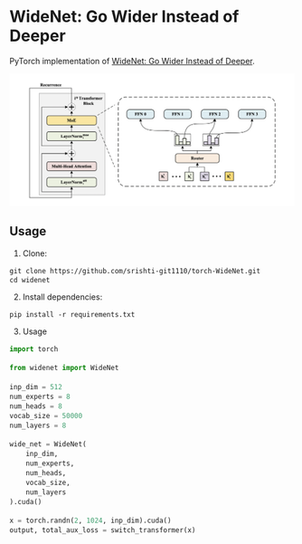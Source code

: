 # WideNet: Go Wider Instead of Deeper
PyTorch implementation of [WideNet: Go Wider Instead of Deeper](https://arxiv.org/abs/2105.04703). 

![WideNet](arch.png)

## Usage
1. Clone:

```
git clone https://github.com/srishti-git1110/torch-WideNet.git
cd widenet
```

2. Install dependencies:

```
pip install -r requirements.txt
```

3. Usage

```python
import torch

from widenet import WideNet

inp_dim = 512
num_experts = 8
num_heads = 8
vocab_size = 50000
num_layers = 8

wide_net = WideNet(
    inp_dim, 
    num_experts, 
    num_heads, 
    vocab_size, 
    num_layers
).cuda()

x = torch.randn(2, 1024, inp_dim).cuda()
output, total_aux_loss = switch_transformer(x)
```
